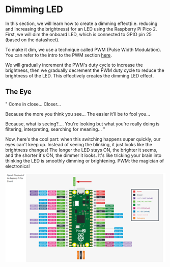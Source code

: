 # Dimming LED

In this section, we will learn how to create a dimming effect(i.e. reducing and increasing the brightness) for an LED using the Raspberry Pi Pico 2. First, we will dim the onboard LED, which is connected to GPIO pin 25 (based on the datasheet). 

To make it dim, we use a technique called PWM (Pulse Width Modulation). You can refer to the intro to the PWM section [here](../core-concepts/pwm/index.md).

We will gradually increment the PWM's duty cycle to increase the brightness, then we gradually decrement the PWM duty cycle to  reduce the brightness of the LED. This effectively creates the dimming LED effect. 


## The Eye
"
Come in close... Closer... 

Because the more you think you see... The easier it’ll be to fool you... 

Because, what is seeing?.... You're looking but what you're really doing is filtering, interpreting, searching for meaning...
"

Now, here's the cool part: when this switching happens super quickly, our eyes can't keep up. Instead of seeing the blinking, it just looks like the brightness changes! The longer the LED stays ON, the brighter it seems, and the shorter it's ON, the dimmer it looks. It's like tricking your brain into thinking the LED is smoothly dimming or brightening. PWM: the magician of electronics!


<img style="display: block; margin: auto;" alt="pico2" src="../images/pico2-board.png"/>

